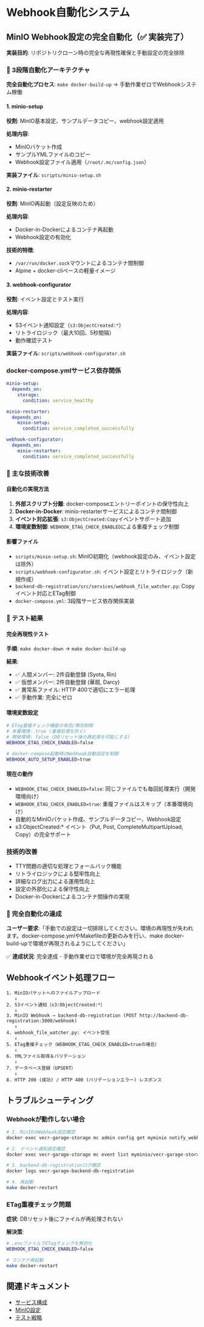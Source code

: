 # Webhook自動化システム

## MinIO Webhook設定の完全自動化（✅ 実装完了）

**実装目的**: リポジトリクローン時の完全な再現性確保と手動設定の完全排除

### 🚀 3段階自動化アーキテクチャ

**完全自動化プロセス**: `make docker-build-up` → 手動作業ゼロでWebhookシステム稼働

#### 1. minio-setup

**役割**: MinIO基本設定、サンプルデータコピー、webhook設定適用

**処理内容**:
- MinIOバケット作成
- サンプルYMLファイルのコピー
- Webhook設定ファイル適用（`/root/.mc/config.json`）

**実装ファイル**: `scripts/minio-setup.sh`

#### 2. minio-restarter

**役割**: MinIO再起動（設定反映のため）

**処理内容**:
- Docker-in-Dockerによるコンテナ再起動
- Webhook設定の有効化

**技術的特徴**:
- `/var/run/docker.sock`マウントによるコンテナ間制御
- Alpine + docker-cliベースの軽量イメージ

#### 3. webhook-configurator

**役割**: イベント設定とテスト実行

**処理内容**:
- S3イベント通知設定（`s3:ObjectCreated:*`）
- リトライロジック（最大10回、5秒間隔）
- 動作確認テスト

**実装ファイル**: `scripts/webhook-configurator.sh`

### docker-compose.ymlサービス依存関係

```yaml
minio-setup:
  depends_on:
    storage:
      condition: service_healthy

minio-restarter:
  depends_on:
    minio-setup:
      condition: service_completed_successfully

webhook-configurator:
  depends_on:
    minio-restarter:
      condition: service_completed_successfully
```

### 🔧 主な技術改善

#### 自動化の実現方法

1. **外部スクリプト分離**: docker-composeエントリーポイントの保守性向上
2. **Docker-in-Docker**: minio-restarterサービスによるコンテナ間制御
3. **イベント対応拡張**: `s3:ObjectCreated:Copy`イベントサポート追加
4. **環境変数制御**: `WEBHOOK_ETAG_CHECK_ENABLED`による重複チェック制御

#### 影響ファイル

- `scripts/minio-setup.sh`: MinIO初期化（webhook設定のみ、イベント設定は除外）
- `scripts/webhook-configurator.sh`: イベント設定とリトライロジック（新規作成）
- `backend-db-registration/src/services/webhook_file_watcher.py`: Copy イベント対応とETag制御
- `docker-compose.yml`: 3段階サービス依存関係実装

### 🧪 テスト結果

#### 完全再現性テスト

**手順**: `make docker-down` → `make docker-build-up`

**結果**:
- ✅ 人間メンバー: 2件自動登録 (Syota, Rin)
- ✅ 仮想メンバー: 2件自動登録 (華扇, Darcy)
- ✅ 異常系ファイル: HTTP 400で適切にエラー処理
- ✅ 手動作業: 完全にゼロ

#### 環境変数設定

```bash
# ETag重複チェック機能の有効/無効制御
# 本番環境: true (重複処理を防ぐ)
# 開発環境: false (DBリセット後の再処理を可能にする)
WEBHOOK_ETAG_CHECK_ENABLED=false

# docker-compose起動時のWebhook自動設定を制御
WEBHOOK_AUTO_SETUP_ENABLED=true
```

#### 現在の動作

- `WEBHOOK_ETAG_CHECK_ENABLED=false`: 同じファイルでも毎回処理実行（開発環境向け）
- `WEBHOOK_ETAG_CHECK_ENABLED=true`: 重複ファイルはスキップ（本番環境向け）
- 自動的なMinIOバケット作成、サンプルデータコピー、Webhook設定
- s3:ObjectCreated:* イベント（Put, Post, CompleteMultipartUpload, Copy）の完全サポート

### 技術的改善

- TTY問題の適切な処理とフォールバック機能
- リトライロジックによる堅牢性向上
- 詳細なログ出力による運用性向上
- 設定の外部化による保守性向上
- Docker-in-Dockerによるコンテナ間操作の実現

### 🎯 完全自動化の達成

**ユーザー要求**:「手動での設定は一切排除してください。環境の再現性が失われます。docker-compose.ymlやMakefileの更新のみを行い、make docker-build-upで環境が再現されるようにしてください」

✅ **達成状況**: 完全達成 - 手動作業ゼロで環境が完全再現される

## Webhookイベント処理フロー

```
1. MinIOバケットへのファイルアップロード
   ↓
2. S3イベント通知（s3:ObjectCreated:*）
   ↓
3. MinIO Webhook → backend-db-registration (POST http://backend-db-registration:3000/webhook)
   ↓
4. webhook_file_watcher.py: イベント受信
   ↓
5. ETag重複チェック（WEBHOOK_ETAG_CHECK_ENABLED=trueの場合）
   ↓
6. YMLファイル取得＆バリデーション
   ↓
7. データベース登録（UPSERT）
   ↓
8. HTTP 200 (成功) / HTTP 400 (バリデーションエラー) レスポンス
```

## トラブルシューティング

### Webhookが動作しない場合

```bash
# 1. MinIOのWebhook設定確認
docker exec vecr-garage-storage mc admin config get myminio notify_webhook

# 2. イベント通知設定確認
docker exec vecr-garage-storage mc event list myminio/vecr-garage-storage

# 3. backend-db-registrationログ確認
docker logs vecr-garage-backend-db-registration

# 4. 再起動
make docker-restart
```

### ETag重複チェック問題

**症状**: DBリセット後にファイルが再処理されない

**解決策**:
```bash
# .envファイルでETagチェックを無効化
WEBHOOK_ETAG_CHECK_ENABLED=false

# コンテナ再起動
make docker-restart
```

## 関連ドキュメント

- [サービス構成](services.md)
- [MinIO設定](../integrations/minio.md)
- [テスト戦略](../development/testing.md)
